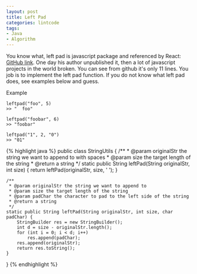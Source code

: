 ```yaml
---
layout: post
title: Left Pad
categories: lintcode
tags:
- Java
- Algorithm
---
```


You know what, left pad is javascript package and referenced by React: [GitHub link](https://github.com/stevemao/left-pad). One day his author unpublished it, then a lot of javascript projects in the world broken. You can see from github it's only 11 lines. You job is to implement the left pad function. If you do not know what left pad does, see examples below and guess.

Example

```
leftpad("foo", 5)
>> "  foo"

leftpad("foobar", 6)
>> "foobar"

leftpad("1", 2, "0")
>> "01"
```

{% highlight java %}
public class StringUtils {
    /**
     * @param originalStr the string we want to append to with spaces
     * @param size the target length of the string
     * @return a string
     */
    static public String leftPad(String originalStr, int size) {
        return leftPad(originalStr, size, ' ');
    }

    /**
     * @param originalStr the string we want to append to
     * @param size the target length of the string
     * @param padChar the character to pad to the left side of the string
     * @return a string
     */
    static public String leftPad(String originalStr, int size, char padChar) {
        StringBuilder res = new StringBuilder();
        int d = size - originalStr.length();
        for (int i = 0; i < d; i++)
            res.append(padChar);
        res.append(originalStr);
        return res.toString();
    }
}
{% endhighlight %}